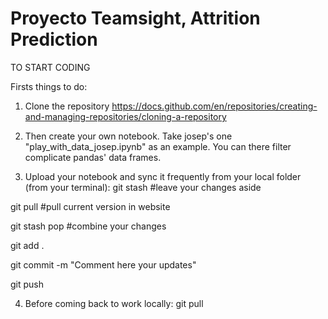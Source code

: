 # Proyecto Teamsight, Attrition Prediction

TO START CODING

Firsts things to do:

1. Clone the repository
https://docs.github.com/en/repositories/creating-and-managing-repositories/cloning-a-repository

2. Then create your own notebook. Take josep's one "play_with_data_josep.ipynb" as an example. You can there filter complicate pandas' data frames.  

3. Upload your notebook and sync it frequently from your local folder (from your terminal):
  git stash #leave your changes aside
  
  git pull #pull current version in website
  
  git stash pop #combine your changes
  
  git add .
  
  git commit -m "Comment here your updates"
  
  git push
  
4. Before coming back to work locally: 
  git pull
